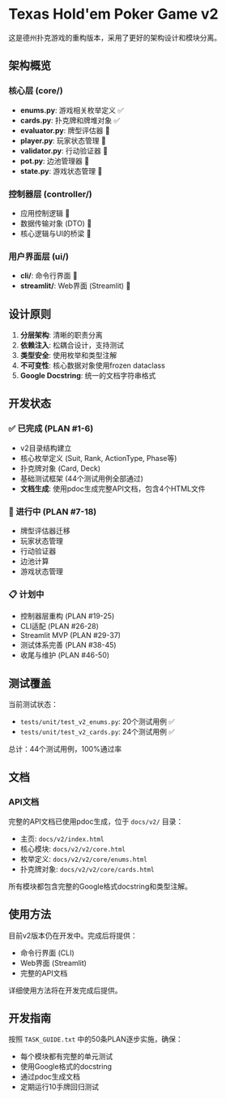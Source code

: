 # Texas Hold'em Poker Game v2

这是德州扑克游戏的重构版本，采用了更好的架构设计和模块分离。

## 架构概览

### 核心层 (core/)
- **enums.py**: 游戏相关枚举定义 ✅
- **cards.py**: 扑克牌和牌堆对象 ✅
- **evaluator.py**: 牌型评估器 🚧
- **player.py**: 玩家状态管理 🚧
- **validator.py**: 行动验证器 🚧
- **pot.py**: 边池管理器 🚧
- **state.py**: 游戏状态管理 🚧

### 控制器层 (controller/)
- 应用控制逻辑 🚧
- 数据传输对象 (DTO) 🚧
- 核心逻辑与UI的桥梁 🚧

### 用户界面层 (ui/)
- **cli/**: 命令行界面 🚧
- **streamlit/**: Web界面 (Streamlit) 🚧

## 设计原则

1. **分层架构**: 清晰的职责分离
2. **依赖注入**: 松耦合设计，支持测试
3. **类型安全**: 使用枚举和类型注解
4. **不可变性**: 核心数据对象使用frozen dataclass
5. **Google Docstring**: 统一的文档字符串格式

## 开发状态

### ✅ 已完成 (PLAN #1-6)
- v2目录结构建立
- 核心枚举定义 (Suit, Rank, ActionType, Phase等)
- 扑克牌对象 (Card, Deck)
- 基础测试框架 (44个测试用例全部通过)
- **文档生成**: 使用pdoc生成完整API文档，包含4个HTML文件

### 🚧 进行中 (PLAN #7-18)
- 牌型评估器迁移
- 玩家状态管理
- 行动验证器
- 边池计算
- 游戏状态管理

### 📋 计划中
- 控制器层重构 (PLAN #19-25)
- CLI适配 (PLAN #26-28)
- Streamlit MVP (PLAN #29-37)
- 测试体系完善 (PLAN #38-45)
- 收尾与维护 (PLAN #46-50)

## 测试覆盖

当前测试状态：
- `tests/unit/test_v2_enums.py`: 20个测试用例 ✅
- `tests/unit/test_v2_cards.py`: 24个测试用例 ✅

总计：44个测试用例，100%通过率

## 文档

### API文档
完整的API文档已使用pdoc生成，位于 `docs/v2/` 目录：
- 主页: `docs/v2/index.html`
- 核心模块: `docs/v2/v2/core.html`
- 枚举定义: `docs/v2/v2/core/enums.html`
- 扑克牌对象: `docs/v2/v2/core/cards.html`

所有模块都包含完整的Google格式docstring和类型注解。

## 使用方法

目前v2版本仍在开发中。完成后将提供：
- 命令行界面 (CLI)
- Web界面 (Streamlit)
- 完整的API文档

详细使用方法将在开发完成后提供。

## 开发指南

按照 `TASK_GUIDE.txt` 中的50条PLAN逐步实施，确保：
- 每个模块都有完整的单元测试
- 使用Google格式的docstring
- 通过pdoc生成文档
- 定期运行10手牌回归测试 